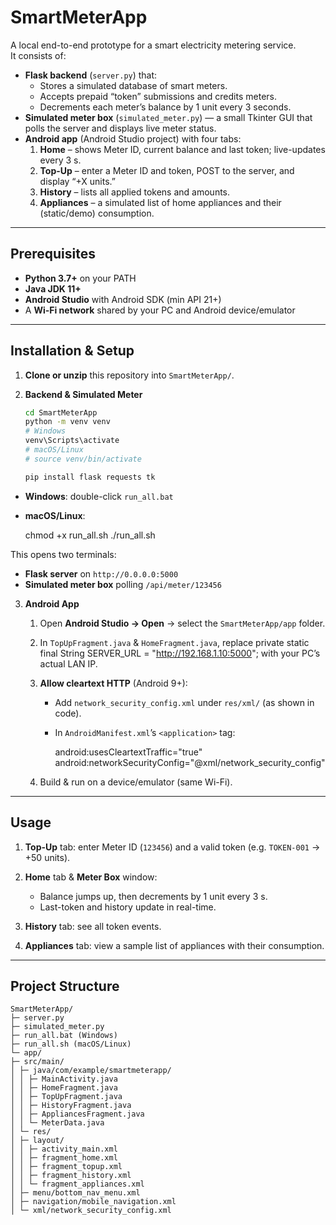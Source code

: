 # SmartMeterApp

A local end-to-end prototype for a smart electricity metering service.  
It consists of:

- **Flask backend** (`server.py`) that:
  - Stores a simulated database of smart meters.
  - Accepts prepaid “token” submissions and credits meters.
  - Decrements each meter’s balance by 1 unit every 3 seconds.
- **Simulated meter box** (`simulated_meter.py`) — a small Tkinter GUI that polls the server and displays live meter status.
- **Android app** (Android Studio project) with four tabs:
  1. **Home** – shows Meter ID, current balance and last token; live-updates every 3 s.  
  2. **Top-Up** – enter a Meter ID and token, POST to the server, and display “+X units.”  
  3. **History** – lists all applied tokens and amounts.  
  4. **Appliances** – a simulated list of home appliances and their (static/demo) consumption.

---

## Prerequisites

- **Python 3.7+** on your PATH  
- **Java JDK 11+**  
- **Android Studio** with Android SDK (min API 21+)  
- A **Wi-Fi network** shared by your PC and Android device/emulator

---

## Installation & Setup

1. **Clone or unzip** this repository into `SmartMeterApp/`.

2. **Backend & Simulated Meter**  
   ```bash
   cd SmartMeterApp
   python -m venv venv
   # Windows
   venv\Scripts\activate  
   # macOS/Linux
   # source venv/bin/activate

   pip install flask requests tk


* **Windows**: double-click `run_all.bat`
* **macOS/Linux**:

  chmod +x run_all.sh
  ./run_all.sh
 

This opens two terminals:

* **Flask server** on `http://0.0.0.0:5000`
* **Simulated meter box** polling `/api/meter/123456`

3. **Android App**

   1. Open **Android Studio → Open** → select the `SmartMeterApp/app` folder.
   2. In `TopUpFragment.java` & `HomeFragment.java`, replace
      private static final String SERVER_URL = "http://192.168.1.10:5000";
      with your PC’s actual LAN IP.
   3. **Allow cleartext HTTP** (Android 9+):

      * Add `network_security_config.xml` under `res/xml/` (as shown in code).
      * In `AndroidManifest.xml`’s `<application>` tag:

        
        android:usesCleartextTraffic="true"
        android:networkSecurityConfig="@xml/network_security_config"
        
   4. Build & run on a device/emulator (same Wi-Fi).

---

## Usage

1. **Top-Up** tab: enter Meter ID (`123456`) and a valid token (e.g. `TOKEN-001` → +50 units).
2. **Home** tab & **Meter Box** window:

   * Balance jumps up, then decrements by 1 unit every 3 s.
   * Last-token and history update in real-time.
3. **History** tab: see all token events.
4. **Appliances** tab: view a sample list of appliances with their consumption.

---

## Project Structure

```text
SmartMeterApp/
├─ server.py
├─ simulated_meter.py
├─ run_all.bat (Windows)
├─ run_all.sh (macOS/Linux)
└─ app/
├─ src/main/
│ ├─ java/com/example/smartmeterapp/
│ │ ├─ MainActivity.java
│ │ ├─ HomeFragment.java
│ │ ├─ TopUpFragment.java
│ │ ├─ HistoryFragment.java
│ │ ├─ AppliancesFragment.java
│ │ └─ MeterData.java
│ └─ res/
│ ├─ layout/
│ │ ├─ activity_main.xml
│ │ ├─ fragment_home.xml
│ │ ├─ fragment_topup.xml
│ │ ├─ fragment_history.xml
│ │ └─ fragment_appliances.xml
│ ├─ menu/bottom_nav_menu.xml
│ ├─ navigation/mobile_navigation.xml
│ └─ xml/network_security_config.xml



